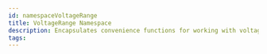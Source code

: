 ```yaml
---
id: namespaceVoltageRange
title: VoltageRange Namespace
description: Encapsulates convenience functions for working with voltage ranges.
tags:
---
```

